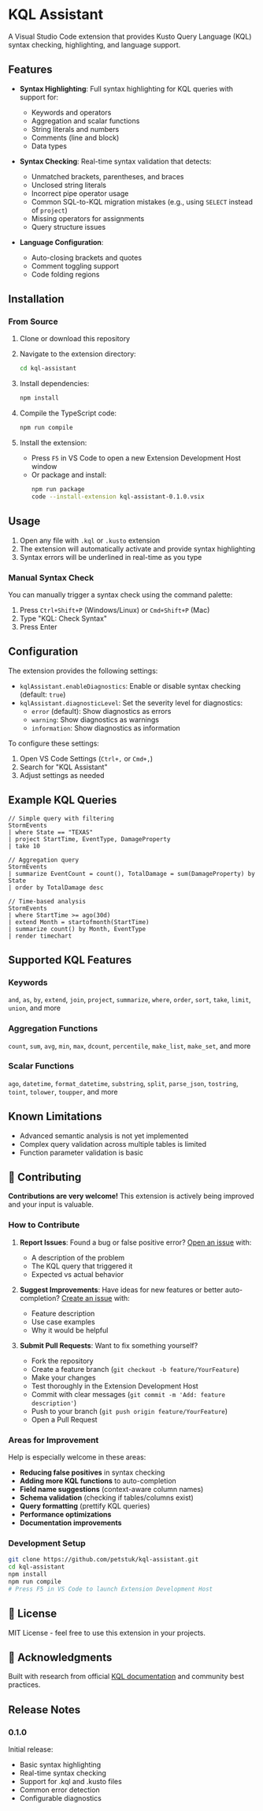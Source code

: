 # KQL Assistant

A Visual Studio Code extension that provides Kusto Query Language (KQL) syntax checking, highlighting, and language support.

## Features

- **Syntax Highlighting**: Full syntax highlighting for KQL queries with support for:
  - Keywords and operators
  - Aggregation and scalar functions
  - String literals and numbers
  - Comments (line and block)
  - Data types

- **Syntax Checking**: Real-time syntax validation that detects:
  - Unmatched brackets, parentheses, and braces
  - Unclosed string literals
  - Incorrect pipe operator usage
  - Common SQL-to-KQL migration mistakes (e.g., using `SELECT` instead of `project`)
  - Missing operators for assignments
  - Query structure issues

- **Language Configuration**: 
  - Auto-closing brackets and quotes
  - Comment toggling support
  - Code folding regions

## Installation

### From Source

1. Clone or download this repository
2. Navigate to the extension directory:
   ```bash
   cd kql-assistant
   ```

3. Install dependencies:
   ```bash
   npm install
   ```

4. Compile the TypeScript code:
   ```bash
   npm run compile
   ```

5. Install the extension:
   - Press `F5` in VS Code to open a new Extension Development Host window
   - Or package and install:
     ```bash
     npm run package
     code --install-extension kql-assistant-0.1.0.vsix
     ```

## Usage

1. Open any file with `.kql` or `.kusto` extension
2. The extension will automatically activate and provide syntax highlighting
3. Syntax errors will be underlined in real-time as you type

### Manual Syntax Check

You can manually trigger a syntax check using the command palette:
1. Press `Ctrl+Shift+P` (Windows/Linux) or `Cmd+Shift+P` (Mac)
2. Type "KQL: Check Syntax"
3. Press Enter

## Configuration

The extension provides the following settings:

- `kqlAssistant.enableDiagnostics`: Enable or disable syntax checking (default: `true`)
- `kqlAssistant.diagnosticLevel`: Set the severity level for diagnostics:
  - `error` (default): Show diagnostics as errors
  - `warning`: Show diagnostics as warnings
  - `information`: Show diagnostics as information

To configure these settings:
1. Open VS Code Settings (`Ctrl+,` or `Cmd+,`)
2. Search for "KQL Assistant"
3. Adjust settings as needed

## Example KQL Queries

```kql
// Simple query with filtering
StormEvents
| where State == "TEXAS"
| project StartTime, EventType, DamageProperty
| take 10

// Aggregation query
StormEvents
| summarize EventCount = count(), TotalDamage = sum(DamageProperty) by State
| order by TotalDamage desc

// Time-based analysis
StormEvents
| where StartTime >= ago(30d)
| extend Month = startofmonth(StartTime)
| summarize count() by Month, EventType
| render timechart
```

## Supported KQL Features

### Keywords
`and`, `as`, `by`, `extend`, `join`, `project`, `summarize`, `where`, `order`, `sort`, `take`, `limit`, `union`, and more

### Aggregation Functions
`count`, `sum`, `avg`, `min`, `max`, `dcount`, `percentile`, `make_list`, `make_set`, and more

### Scalar Functions
`ago`, `datetime`, `format_datetime`, `substring`, `split`, `parse_json`, `tostring`, `toint`, `tolower`, `toupper`, and more

## Known Limitations

- Advanced semantic analysis is not yet implemented
- Complex query validation across multiple tables is limited
- Function parameter validation is basic

## 🤝 Contributing

**Contributions are very welcome!** This extension is actively being improved and your input is valuable.

### How to Contribute

1. **Report Issues**: Found a bug or false positive error? [Open an issue](../../issues/new) with:
   - A description of the problem
   - The KQL query that triggered it
   - Expected vs actual behavior

2. **Suggest Improvements**: Have ideas for new features or better auto-completion? [Create an issue](../../issues/new) with:
   - Feature description
   - Use case examples
   - Why it would be helpful

3. **Submit Pull Requests**: Want to fix something yourself?
   - Fork the repository
   - Create a feature branch (`git checkout -b feature/YourFeature`)
   - Make your changes
   - Test thoroughly in the Extension Development Host
   - Commit with clear messages (`git commit -m 'Add: feature description'`)
   - Push to your branch (`git push origin feature/YourFeature`)
   - Open a Pull Request

### Areas for Improvement

Help is especially welcome in these areas:
- **Reducing false positives** in syntax checking
- **Adding more KQL functions** to auto-completion
- **Field name suggestions** (context-aware column names)
- **Schema validation** (checking if tables/columns exist)
- **Query formatting** (prettify KQL queries)
- **Performance optimizations**
- **Documentation improvements**

### Development Setup

```bash
git clone https://github.com/petstuk/kql-assistant.git
cd kql-assistant
npm install
npm run compile
# Press F5 in VS Code to launch Extension Development Host
```

## 📄 License

MIT License - feel free to use this extension in your projects.

## 🙏 Acknowledgments

Built with research from official [KQL documentation](https://learn.microsoft.com/en-us/kusto/query/) and community best practices.

## Release Notes

### 0.1.0

Initial release:
- Basic syntax highlighting
- Real-time syntax checking
- Support for .kql and .kusto files
- Common error detection
- Configurable diagnostics


